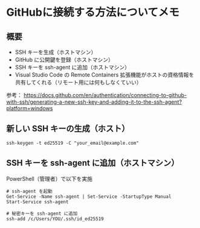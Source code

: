 # GitHubに接続する方法についてメモ

## 概要

- SSH キーを生成（ホストマシン）
- GitHub に公開鍵を登録（ホストマシン）
- SSH キーを ssh-agent に追加（ホストマシン）
- Visual Studio Code の Remote Containers 拡張機能がホストの資格情報を共有してくれる（リモート用には何もしなくていい）

参考：
https://docs.github.com/en/authentication/connecting-to-github-with-ssh/generating-a-new-ssh-key-and-adding-it-to-the-ssh-agent?platform=windows


## 新しい SSH キーの生成（ホスト）

```
ssh-keygen -t ed25519 -C "your_email@example.com"
```

## SSH キーを ssh-agent に追加（ホストマシン）

PowerShell（管理者）で以下を実施
```
# ssh-agent を起動
Get-Service -Name ssh-agent | Set-Service -StartupType Manual
Start-Service ssh-agent
```

```
# 秘密キーを ssh-agent に追加
ssh-add /c/Users/YOU/.ssh/id_ed25519
```
